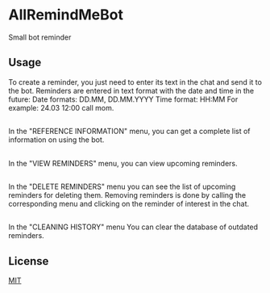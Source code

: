 # AllRemindMeBot
Small bot reminder

## Usage
To create a reminder, you just need to enter its text in the chat and send it to the bot.
Reminders are entered in text format with the date and time in the future:
Date formats: DD.MM, DD.MM.YYYY
Time format: HH:MM
For example: 24.03 12:00 call mom.
##
In the "REFERENCE INFORMATION" menu, you can get a complete list of information on using the bot.
##
In the "VIEW REMINDERS" menu, you can view upcoming reminders.
##
In the "DELETE REMINDERS" menu you can see the list of upcoming reminders for deleting them.
Removing reminders is done by calling the corresponding menu and clicking on the reminder of interest in the chat.
##
In the "CLEANING HISTORY" menu You can clear the database of outdated reminders.

## License
[MIT](https://choosealicense.com/licenses/mit/)
